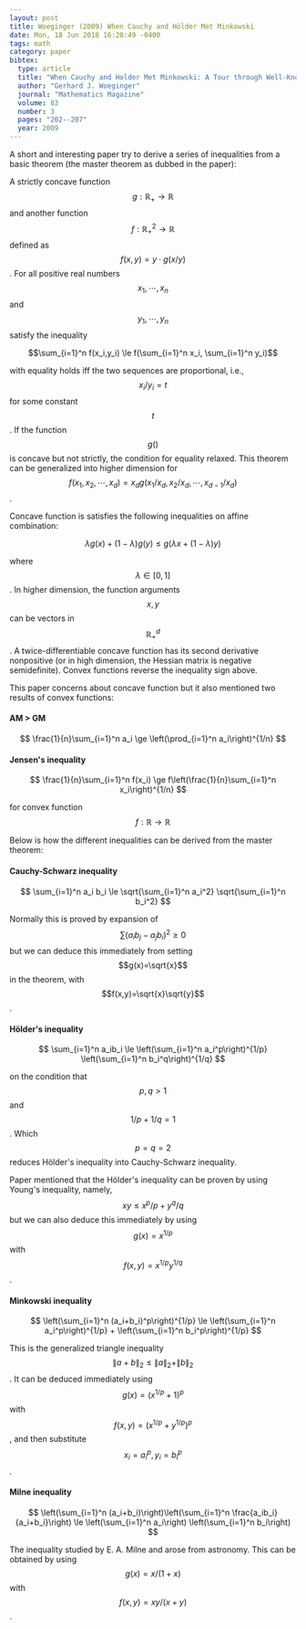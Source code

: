 ```yaml
---
layout: post
title: Woeginger (2009) When Cauchy and Hölder Met Minkowski
date: Mon, 18 Jun 2018 16:20:49 -0400
tags: math
category: paper
bibtex:
  type: article
  title: "When Cauchy and Holder Met Minkowski: A Tour through Well-Known Inequalities"
  author: "Gerhard J. Woeginger"
  journal: "Mathematics Magazine"
  volume: 83
  number: 3
  pages: "202--207"
  year: 2009
---
```


A short and interesting paper try to derive a series of inequalities from a
basic theorem (the master theorem as dubbed in the paper):

A strictly concave function $$g:\mathbb{R}_+\to\mathbb{R}$$ and another function
$$f:\mathbb{R}_+^2\to\mathbb{R}$$ defined as $$f(x,y)=y\cdot g(x/y)$$. For all
positive real numbers $$x_1,\cdots,x_n$$ and $$y_1,\cdots,y_n$$ satisfy the
inequality

$$\sum_{i=1}^n f(x_i,y_i) \le f(\sum_{i=1}^n x_i, \sum_{i=1}^n y_i)$$

with equality holds iff the two sequences are proportional, i.e., $$x_i/y_i=t$$
for some constant $$t$$. If the function $$g()$$ is concave but not strictly,
the condition for equality relaxed. This theorem can be generalized into higher
dimension for $$f(x_1,x_2,\cdots,x_d) = x_d g(x_1/x_d,x_2/x_d,\cdots,x_{d-1}/x_d)$$.

Concave function is satisfies the following inequalities on affine combination:

$$\lambda g(x) + (1-\lambda)g(y) \le g(\lambda x+(1-\lambda)y)$$

where $$\lambda\in[0,1]$$. In higher dimension, the function arguments $$x,y$$
can be vectors in $$\mathbb{R}_+^d$$. A twice-differentiable concave function
has its second derivative nonpositive (or in high dimension, the Hessian matrix
is negative semidefinite). Convex functions reverse the inequality sign above.

This paper concerns about concave function but it also mentioned two results of
convex functions:

#### AM > GM

$$ \frac{1}{n}\sum_{i=1}^n a_i \ge \left(\prod_{i=1}^n a_i\right)^{1/n} $$

#### Jensen's inequality

$$ \frac{1}{n}\sum_{i=1}^n f(x_i) \ge f\left(\frac{1}{n}\sum_{i=1}^n x_i\right)^{1/n} $$

for convex function $$f:\mathbb{R}\to\mathbb{R}$$

Below is how the different inequalities can be derived from the master theorem:

#### Cauchy-Schwarz inequality

$$ \sum_{i=1}^n a_i b_i \le \sqrt{\sum_{i=1}^n a_i^2} \sqrt{\sum_{i=1}^n b_i^2} $$

Normally this is proved by expansion of $$\sum(a_ib_j - a_jb_i)^2 \ge 0$$ but we
can deduce this immediately from setting $$g(x)=\sqrt{x}$$ in the theorem, with
$$f(x,y)=\sqrt{x}\sqrt{y}$$.

#### Hölder's inequality

$$ \sum_{i=1}^n a_ib_i \le \left(\sum_{i=1}^n a_i^p\right)^{1/p} \left(\sum_{i=1}^n b_i^q\right)^{1/q} $$

on the condition that $$p,q>1$$ and $$1/p+1/q=1$$. Which $$p=q=2$$ reduces
Hölder's inequality into Cauchy-Schwarz inequality.

Paper mentioned that the Hölder's inequality can be proven by using Young's
inequality, namely, $$xy \le x^p/p + y^q/q$$ but we can also deduce this
immediately by using $$g(x)=x^{1/p}$$ with $$f(x,y)=x^{1/p}y^{1/q}$$.

#### Minkowski inequality

$$ \left(\sum_{i=1}^n (a_i+b_i)^p\right)^{1/p} \le \left(\sum_{i=1}^n a_i^p\right)^{1/p} + \left(\sum_{i=1}^n b_i^p\right)^{1/p} $$

This is the generalized triangle inequality $$\|a+b\|_2 \le \|a\|_2 + \|b\|_2$$.
It can be deduced immediately using $$g(x)=(x^{1/p}+1)^p$$ with
$$f(x,y)=(x^{1/p}+y^{1/p})^p$$, and then substitute $$x_i=a_i^p, y_i=b_i^p$$.

#### Milne inequality

$$ \left(\sum_{i=1}^n (a_i+b_i)\right)\left(\sum_{i=1}^n \frac{a_ib_i}{a_i+b_i}\right) \le \left(\sum_{i=1}^n a_i\right) \left(\sum_{i=1}^n b_i\right) $$

The inequality studied by E. A. Milne and arose from astronomy. This can be
obtained by using $$g(x)=x/(1+x)$$ with $$f(x,y)=xy/(x+y)$$.
